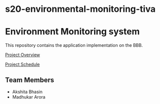 # s20-environmental-monitoring-tiva

# Environment Monitoring system

This repository contains the application implementation on the BBB.

[Project Overview](https://github.com/cu-ecen-5013/final-project-akshita-bhasin/wiki/Project-Overview)

[Project Schedule](https://github.com/cu-ecen-5013/final-project-akshita-bhasin/wiki/Schedule)

## Team Members
* Akshita Bhasin
* Madhukar Arora
